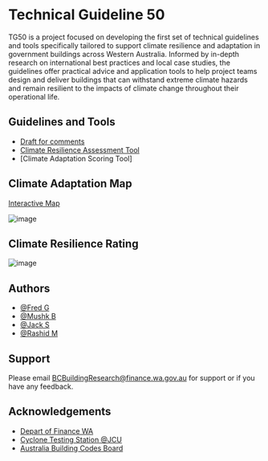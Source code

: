 
# Technical Guideline 50 

TG50 is a project focused on developing the first set of technical guidelines and tools specifically tailored to support climate resilience and adaptation in government buildings across Western Australia. Informed by in-depth research on international best practices and local case studies, the guidelines offer practical advice and application tools to help project teams design and deliver buildings that can withstand extreme climate hazards and remain resilient to the impacts of climate change throughout their operational life.


## Guidelines and Tools

 - [Draft for comments](https://buildingadapt.github.io/TG50/Draft%202%20TG050_040625.pdf) 
 - [Climate Resilience Assessment Tool](https://buildingadapt.github.io/TG50/screeningv1.xlsx)
 - [Climate Adaptation Scoring Tool]

 




## Climate Adaptation Map
[Interactive Map](https://www.arcgis.com/apps/mapviewer/index.html?webmap=dd6fd96b38b544a48c70086bef8c838c)

![image](https://github.com/user-attachments/assets/3cb8a1c3-26d7-425f-b1e6-d23647ac78ad)



## Climate Resilience Rating


![image](https://github.com/user-attachments/assets/1e4151d2-483a-4a6e-ba35-d2c2a7983de9)







## Authors

- [@Fred G](https://gbuilding.github.io/contact)
- [@Mushk B]()
- [@Jack S]()
- [@Rashid M]()
  

## Support

Please email BCBuildingResearch@finance.wa.gov.au for support or if you have any feedback.


## Acknowledgements

 - [Depart of Finance WA](https://www.wa.gov.au/organisation/department-of-finance)
 - [Cyclone Testing Station @JCU](https://www.jcu.edu.au/cyclone-testing-station)
 - [Australia Building Codes Board](https://www.abcb.gov.au/)




